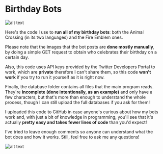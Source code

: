 # Birthday Bots

![alt text](https://i.imgur.com/0DaIxcD.jpg)

Here's the code I use to <b>run all of my birthday bots</b>: both the Animal Crossing (in its two languages) and the Fire Emblem ones.

Please note that the images that the bot posts are <b>done mostly manually</b>, by doing a simple GET request to obtain who celebrates their birthday on a certain day.

Also, this code uses API keys provided by the Twitter Developers Portal to work, which are <b>private</b> therefore I can't share them, so this code <b>won't work</b> if you try to run it yourself as it is right now.

Finally, the database folder contains all files that the main program reads. They're <b>incomplete (done intentionally, as an example)</b> and only have a few characters, but that's more than enough to understand the whole process, though I can still upload the full databases if you ask for them!

I uploaded this code to GitHub in case anyone's curious about how my bots work and, with just a bit of knowledge in programming, you'll see that it's actually <b>pretty easy and takes fewer lines of code</b> than you'd expect!

I've tried to leave enough comments so anyone can understand what the bot does and how it works. Still, feel free to ask me any questions!

![alt text](https://i.imgur.com/0DaIxcD.jpg)
